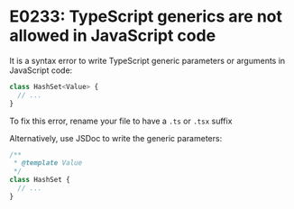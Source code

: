 # E0233: TypeScript generics are not allowed in JavaScript code

It is a syntax error to write TypeScript generic parameters or arguments in
JavaScript code:

```javascript
class HashSet<Value> {
  // ...
}
```

To fix this error, rename your file to have a `.ts` or `.tsx` suffix

Alternatively, use JSDoc to write the generic parameters:

```javascript
/**
 * @template Value
 */
class HashSet {
  // ...
}
```
